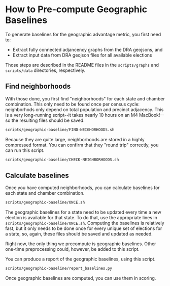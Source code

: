 # How to Pre-compute Geographic Baselines

To generate baselines for the geographic advantage metric, 
you first need to:

* Extract fully connected adjancency graphs from the DRA geojsons, and
* Extract input data from DRA geojson files for all available elections

Those steps are described in the README files in the `scripts/graphs` and `scripts/data` directories, respectively.

## Find neighborhoods

With those done, you first find "neighborhoods" for each state and chamber combination.
This only need to be found once per census cycle: neighborhods only depend on total population and precinct adjacency.
This is a very long-running script--it takes nearly 10 hours on an M4 MacBook!--so the resulting files should be saved.

```bash
scripts/geographic-baseline/FIND-NEIGHORHOODS.sh
```

Because they are quite large, neighborhoods are stored in a highly compressed format.
You can confirm that they "round trip" correctly, you can run this script.

```bash
scripts/geographic-baseline/CHECK-NEIGHBORHOODS.sh
```

## Calculate baselines

Once you have computed neighborhoods, you can calculate baselines for each state and chamber combination.

```bash
scripts/geographic-baseline/ONCE.sh
```

The geographic baselines for a state need to be updated every time a new election is available for that state.
To do that, use the appropriate lines in `scripts/geographic-baseline/ONCE.sh`.
Computing the baselines is relatively fast, but it only needs to be done once for every unique set of elections
for a state, so, again, these files should be saved and updated as needed.

Right now, the only thing we precompute is geographic baselines.
Other one-time preprocessing could, however, be added to this script.

You can produce a report of the geographic baselines, using this script.

```bash
scripts/geographic-baseline/report_baselines.py
```

Once geographic baselines are computed, you can use them in scoring.